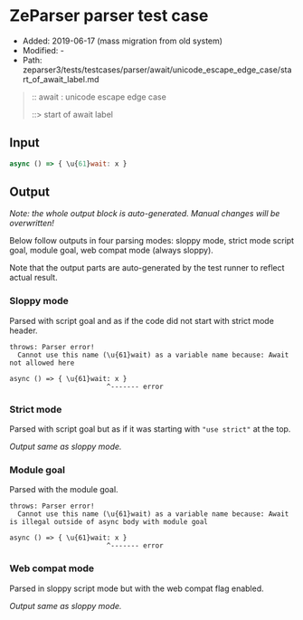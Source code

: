 # ZeParser parser test case

- Added: 2019-06-17 (mass migration from old system)
- Modified: -
- Path: zeparser3/tests/testcases/parser/await/unicode_escape_edge_case/start_of_await_label.md

> :: await : unicode escape edge case
>
> ::> start of await label

## Input

`````js
async () => { \u{61}wait: x }
`````

## Output

_Note: the whole output block is auto-generated. Manual changes will be overwritten!_

Below follow outputs in four parsing modes: sloppy mode, strict mode script goal, module goal, web compat mode (always sloppy).

Note that the output parts are auto-generated by the test runner to reflect actual result.

### Sloppy mode

Parsed with script goal and as if the code did not start with strict mode header.

`````
throws: Parser error!
  Cannot use this name (\u{61}wait) as a variable name because: Await not allowed here

async () => { \u{61}wait: x }
                        ^------- error
`````

### Strict mode

Parsed with script goal but as if it was starting with `"use strict"` at the top.

_Output same as sloppy mode._

### Module goal

Parsed with the module goal.

`````
throws: Parser error!
  Cannot use this name (\u{61}wait) as a variable name because: Await is illegal outside of async body with module goal

async () => { \u{61}wait: x }
                        ^------- error
`````


### Web compat mode

Parsed in sloppy script mode but with the web compat flag enabled.

_Output same as sloppy mode._
